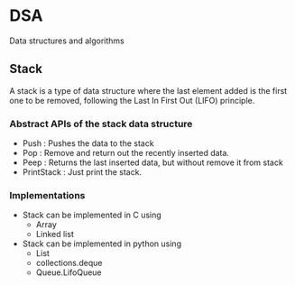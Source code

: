 # DSA
Data structures and algorithms

## Stack
A stack is a type of data structure where the last element added is the first one to be removed, following the Last In First Out (LIFO) principle.
### Abstract APIs of the stack data structure
* Push  : Pushes the data to the stack
* Pop   : Remove and return out the recently inserted data.
* Peep  : Returns the last inserted data, but without remove it from stack
* PrintStack : Just print the stack.

### Implementations
* Stack can be implemented in C using 
    * Array
    * Linked list
* Stack can be implemented in python using
    * List
    * collections.deque
    * Queue.LifoQueue

